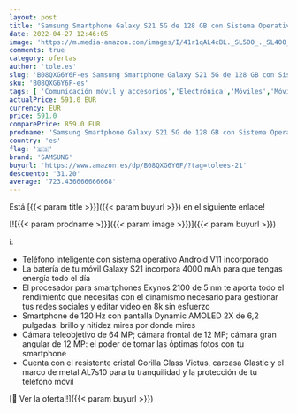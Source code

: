 ```yaml
---
layout: post
title: 'Samsung Smartphone Galaxy S21 5G de 128 GB con Sistema Operativo Android Color Gris'
date: 2022-04-27 12:46:05
image: 'https://m.media-amazon.com/images/I/41r1qAL4cBL._SL500_._SL400_.jpg'
comments: true
category: ofertas
author: 'tole.es'
slug: 'B08QXG6Y6F-es Samsung Smartphone Galaxy S21 5G de 128 GB con Sistema...'
sku: 'B08QXG6Y6F-es'
tags: [ 'Comunicación móvil y accesorios','Electrónica','Móviles','Móviles y smartphones libres','android','samsung','🇪🇸', ]
actualPrice: 591.0 EUR
currency: EUR
price: 591.0
comparePrice: 859.0 EUR
prodname: 'Samsung Smartphone Galaxy S21 5G de 128 GB con Sistema Operativo Android Color Gris'
country: 'es'
flag: '🇪🇸'
brand: 'SAMSUNG'
buyurl: 'https://www.amazon.es/dp/B08QXG6Y6F/?tag=tolees-21'
descuento: '31.20'
average: '723.436666666668'
---
```


Está [{{< param title >}}]({{< param buyurl >}}) en el siguiente enlace!

[![{{< param prodname >}}]({{< param image >}})]({{< param buyurl >}})

ℹ️:

- Teléfono inteligente con sistema operativo Android V11 incorporado
- La batería de tu móvil Galaxy S21 incorpora 4000 mAh para que tengas energía todo el día
- El procesador para smartphones Exynos 2100 de 5 nm te aporta todo el rendimiento que necesitas con el dinamismo necesario para gestionar tus redes sociales y editar vídeo en 8k sin esfuerzo
- Smartphone de 120 Hz con pantalla Dynamic AMOLED 2X de 6,2 pulgadas: brillo y nitidez mires por donde mires
- Cámara teleobjetivo de 64 MP; cámara frontal de 12 MP; cámara gran angular de 12 MP: el poder de tomar las óptimas fotos con tu smartphone
- Cuenta con el resistente cristal Gorilla Glass Victus, carcasa Glastic y el marco de metal AL7s10 para tu tranquilidad y la protección de tu teléfono móvil

[🛒 Ver la oferta!!]({{< param buyurl >}})
